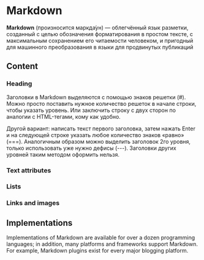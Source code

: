 # Markdown
**Markdown** (произносится маркда́ун) — облегчённый язык разметки, созданный с целью обозначения форматирования в простом тексте, с максимальным сохранением его читаемости человеком, и пригодный для машинного преобразования в языки для продвинутых публикаций
## Content
### Heading
Заголовки в Markdown выделяются с помощью знаков решетки (#). Можно просто поставить нужное количество решеток в начале строки, чтобы указать уровень. Или заключить строку с двух сторон по аналогии с HTML-тегами, кому как удобно.

Другой вариант: написать текст первого заголовка, затем нажать Enter и на следующей строке указать любое количество знаков «равно» (===). Аналогичным образом можно выделить заголовок 2го уровня, только использовать уже нужно дефисы (---). Заголовки других уровней таким методом оформить нельзя.

### Text attributes
### Lists
### Links and images

## Implementations
Implementations of Markdown are available for over a dozen programming languages; in addition, many platforms and frameworks support Markdown. For example, Markdown plugins exist for every major blogging platform.
